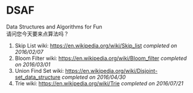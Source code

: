 # DSAF
Data Structures and Algorithms for Fun  
请问您今天要来点算法吗？

1. Skip List
    wiki: https://en.wikipedia.org/wiki/Skip_list
    *completed on 2016/02/07*
2. Bloom Filter
    wiki: https://en.wikipedia.org/wiki/Bloom_filter
    *completed on 2016/03/01*    
3. Union Find Set
    wiki: https://en.wikipedia.org/wiki/Disjoint-set_data_structure
    *completed on 2016/04/30*
4. Trie
    wiki: https://en.wikipedia.org/wiki/Trie
    *completed on 2016/07/21*